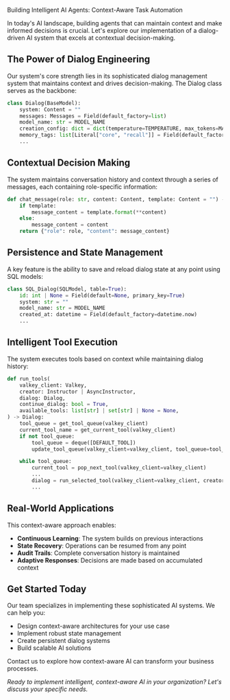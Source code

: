 Building Intelligent AI Agents: Context-Aware Task Automation

In today's AI landscape, building agents that can maintain context and make informed decisions is crucial. Let's explore our implementation of a dialog-driven AI system that excels at contextual decision-making.

## The Power of Dialog Engineering

Our system's core strength lies in its sophisticated dialog management system that maintains context and drives decision-making. The Dialog class serves as the backbone:

```python
class Dialog(BaseModel):
    system: Content = ""
    messages: Messages = Field(default_factory=list)
    model_name: str = MODEL_NAME
    creation_config: dict = dict(temperature=TEMPERATURE, max_tokens=MAX_TOKENS)
    memory_tags: list[Literal["core", "recall"]] = Field(default_factory=list)
    ...
```

## Contextual Decision Making

The system maintains conversation history and context through a series of messages, each containing role-specific information:

```python
def chat_message(role: str, content: Content, template: Content = "") -> MessageType:
    if template:
        message_content = template.format(**content)
    else:
        message_content = content
    return {"role": role, "content": message_content}
```

## Persistence and State Management

A key feature is the ability to save and reload dialog state at any point using SQL models:

```python
class SQL_Dialog(SQLModel, table=True):
    id: int | None = Field(default=None, primary_key=True)
    system: str = ""
    model_name: str = MODEL_NAME
    created_at: datetime = Field(default_factory=datetime.now)
    ...
```

## Intelligent Tool Execution

The system executes tools based on context while maintaining dialog history:

```python
def run_tools(
    valkey_client: Valkey,
    creator: Instructor | AsyncInstructor,
    dialog: Dialog,
    continue_dialog: bool = True,
    available_tools: list[str] | set[str] | None = None,
) -> Dialog:
    tool_queue = get_tool_queue(valkey_client)
    current_tool_name = get_current_tool(valkey_client)
    if not tool_queue:
        tool_queue = deque([DEFAULT_TOOL])
        update_tool_queue(valkey_client=valkey_client, tool_queue=tool_queue)

    while tool_queue:
        current_tool = pop_next_tool(valkey_client=valkey_client)
        ...
        dialog = run_selected_tool(valkey_client=valkey_client, creator=creator, dialog=dialog, tool=current_tool)
        ...
```

## Real-World Applications

This context-aware approach enables:

- **Continuous Learning**: The system builds on previous interactions
- **State Recovery**: Operations can be resumed from any point
- **Audit Trails**: Complete conversation history is maintained
- **Adaptive Responses**: Decisions are made based on accumulated context

## Get Started Today

Our team specializes in implementing these sophisticated AI systems. We can help you:

- Design context-aware architectures for your use case
- Implement robust state management
- Create persistent dialog systems
- Build scalable AI solutions

Contact us to explore how context-aware AI can transform your business processes.

*Ready to implement intelligent, context-aware AI in your organization? Let's discuss your specific needs.*